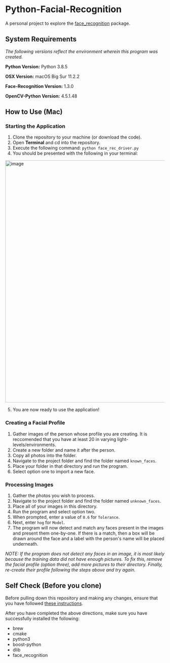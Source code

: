 # Python-Facial-Recognition

A personal project to explore the [face_recognition](https://face-recognition.readthedocs.io/en/latest/index.html) package.

## System Requirements

_The following versions reflect the environment wherein this program was created._

**Python Version:** Python 3.8.5

**OSX Version:** macOS Big Sur 11.2.2

**Face-Recognition Version:** 1.3.0

**OpenCV-Python Version:** 4.5.1.48

## How to Use (Mac)

### Starting the Application
1. Clone the repository to your machine (or download the code).
2. Open **Terminal** and cd into the repository.
3. Execute the following command: `python face_rec_driver.py`
4. You should be presented with the following in your terminal:
<img width="766" alt="image" src="https://user-images.githubusercontent.com/44680601/110698751-0dc85680-81bc-11eb-8ecd-9c8b8dc8f7cd.png">

5. You are now ready to use the application!

### Creating a Facial Profile
1. Gather images of the person whose profile you are creating. It is reccomended that you have at least 20 in varying light-levels/environments.
2. Create a new folder and name it after the person.
3. Copy all photos into the folder.
4. Navigate to the project folder and find the folder named `known_faces`. 
5. Place your folder in that directory and run the program.
6. Select option one to import a new face.

### Processing Images
1. Gather the photos you wish to process.
2. Navigate to the project folder and find the folder named `unknown_faces`.
3. Place all of your images in this directory.
4. Run the program and select option two.
5. When prompted, enter a value of `0.6` for `Tolerance`.
6. Next, enter `hog` for `Model`.
7. The program will now detect and match any faces present in the images and present them one-by-one. If there is a match, then a box will be drawn around the face and a label with the person's name will be placed underneath. 

_NOTE: If the program does not detect any faces in an image, it is most likely because the training data did not have enough pictures. To fix this, remove the facial profile (option three), add more pictures to their directory. Finally, re-create their profile following the steps above and try again._

## Self Check (Before you clone)

Before pulling down this repository and making any changes, ensure that you have followed [these instructions](https://gist.github.com/jk195417/76afbb7ac8ce30afb04bcd72eafc5aff).

After you have completed the above directions, make sure you have successfully installed the following:
- brew
- cmake
- python3
- boost-python
- dlib
- face_recognition
